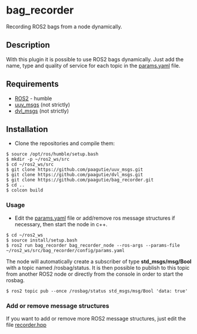 # bag_recorder 
Recording ROS2 bags from a node dynamically.
## Description
With this plugin it is possible to use ROS2 bags dynamically. Just add the name, type and quality of service for each topic in the [params.yaml](config/params.yaml) file.

## Requirements
- [ROS2](https://docs.ros.org/en/humble/Installation.html) - humble
- [uuv_msgs](https://github.com/paagutie/uuv_msgs) (not strictly)
- [dvl_msgs](https://github.com/paagutie/dvl_msgs) (not strictly)


## Installation
- Clone the repositories and compile them:
```
$ source /opt/ros/humble/setup.bash
$ mkdir -p ~/ros2_ws/src
$ cd ~/ros2_ws/src
$ git clone https://github.com/paagutie/uuv_msgs.git
$ git clone https://github.com/paagutie/dvl_msgs.git
$ git clone https://github.com/paagutie/bag_recorder.git
$ cd ..
$ colcon build
```

### Usage
- Edit the [params.yaml](config/params.yaml) file or add/remove ros message structures if necessary, then start the node in c++.
```
$ cd ~/ros2_ws
$ source install/setup.bash
$ ros2 run bag_recorder bag_recorder_node --ros-args --params-file ~/ros2_ws/src/bag_recorder/config/params.yaml

```
The node will automatically create a subscriber of type **std_msgs/msg/Bool** with a topic named /rosbag/status. It is then possible to publish to this topic from another ROS2 node or directly from the console in order to start the rosbag.
```
$ ros2 topic pub --once /rosbag/status std_msgs/msg/Bool 'data: true'
```

### Add or remove message structures

If you want to add or remove more ROS2 message structures, just edit the file [recorder.hpp](include/bag_recorder/recorder.hpp) 

